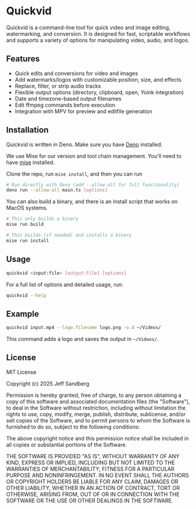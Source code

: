 # Quickvid

Quickvid is a command-line tool for quick video and image editing, watermarking, and conversion. It is designed for fast, scriptable workflows and supports a variety of options for manipulating video, audio, and logos.

## Features

- Quick edits and conversions for video and images
- Add watermarks/logos with customizable position, size, and effects
- Replace, filter, or strip audio tracks
- Flexible output options (directory, clipboard, open, Yoink integration)
- Date and timezone-based output filenames
- Edit ffmpeg commands before execution
- Integration with MPV for preview and editfile generation

## Installation

Quickvid is written in Deno. Make sure you have [Deno](https://deno.com/) installed.

We use Mise for our version and tool chain management. You'll need to have [mise](https://mise.jdx.dev) installed.

Clone the repo, run `mise install`, and then you can run

```sh
# Run directly with Deno (add --allow-all for full functionality)
deno run --allow-all main.ts [options]
```

You can also build a binary, and there is an install script that works on MacOS systems.

```sh
# This only builds a binary
mise run build

# This builds (if needed) and installs a binary
mise run install
```

## Usage

```sh
quickvid <input:file> [output:file] [options]
```

For a full list of options and detailed usage, run:

```sh
quickvid --help
```

## Example

```sh
quickvid input.mp4 --logo.filename logo.png -o.d ~/Videos/
```

This command adds a logo and saves the output in `~/Videos/`.


## License

MIT License

Copyright (c) 2025 Jeff Sandberg

Permission is hereby granted, free of charge, to any person obtaining a copy
of this software and associated documentation files (the "Software"), to deal
in the Software without restriction, including without limitation the rights
to use, copy, modify, merge, publish, distribute, sublicense, and/or sell
copies of the Software, and to permit persons to whom the Software is
furnished to do so, subject to the following conditions:

The above copyright notice and this permission notice shall be included in all
copies or substantial portions of the Software.

THE SOFTWARE IS PROVIDED "AS IS", WITHOUT WARRANTY OF ANY KIND, EXPRESS OR
IMPLIED, INCLUDING BUT NOT LIMITED TO THE WARRANTIES OF MERCHANTABILITY,
FITNESS FOR A PARTICULAR PURPOSE AND NONINFRINGEMENT. IN NO EVENT SHALL THE
AUTHORS OR COPYRIGHT HOLDERS BE LIABLE FOR ANY CLAIM, DAMAGES OR OTHER
LIABILITY, WHETHER IN AN ACTION OF CONTRACT, TORT OR OTHERWISE, ARISING FROM,
OUT OF OR IN CONNECTION WITH THE SOFTWARE OR THE USE OR OTHER DEALINGS IN THE
SOFTWARE.
